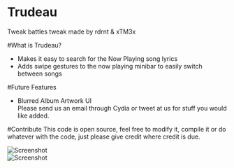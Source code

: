 # Trudeau
Tweak battles tweak made by rdrnt & xTM3x

#What is Trudeau?
- Makes it easy to search for the Now Playing song lyrics 
- Adds swipe gestures to the now playing minibar to easily switch between songs

#Future Features
- Blurred Album Artwork UI  
Please send us an email through Cydia or tweet at us for stuff you would like added.

#Contribute
 This code is open source, feel free to modify it, compile it or do whatever with the code, just please give credit where credit is due.

![Screenshot](http://i.imgur.com/adjrSKb.png)
<br>
![Screenshot](http://i.imgur.com/2pqLVsc.png)



